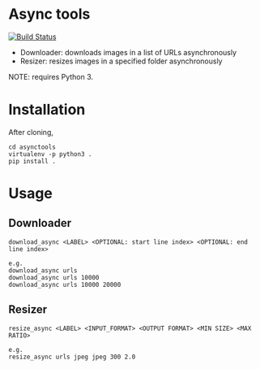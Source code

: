 # Async tools

[![Build Status](https://travis-ci.org/brtknr/asynctools.svg?branch=master)](https://travis-ci.org/brtknr/asynctools)

- Downloader: downloads images in a list of URLs asynchronously
- Resizer: resizes images in a specified folder asynchronously

NOTE: requires Python 3.

# Installation

After cloning,

```
cd asynctools
virtualenv -p python3 .
pip install .
```

# Usage


## Downloader
```
download_async <LABEL> <OPTIONAL: start line index> <OPTIONAL: end line index>

e.g.
download_async urls
download_async urls 10000
download_async urls 10000 20000
```

## Resizer
```
resize_async <LABEL> <INPUT_FORMAT> <OUTPUT FORMAT> <MIN SIZE> <MAX RATIO>

e.g.
resize_async urls jpeg jpeg 300 2.0
```

